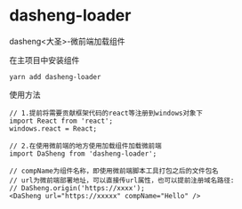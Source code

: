 # dasheng-loader

dasheng&lt;大圣>-微前端加载组件

在主项目中安装组件

```
yarn add dasheng-loader
```

使用方法

```
// 1.提前将需要贡献框架代码的react等注册到windows对象下
import React from 'react';
windows.react = React;

// 2.在使用微前端的地方使用加载组件加载微前端
import DaSheng from 'dasheng-loader';

// compName为组件名称，即使用微前端脚本工具打包之后的文件包名
// url为微前端部署地址，可以直接传url属性，也可以提前注册域名路径:
// DaSheng.origin('https://xxxx');
<DaSheng url="https://xxxxx" compName="Hello" />
```
